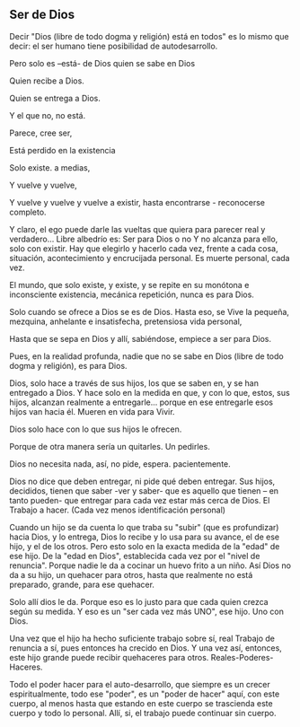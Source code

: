 ## Ser de Dios

Decir "Dios (libre de todo dogma y religión) está en todos" es lo mismo que decir: el ser humano tiene posibilidad de autodesarrollo.

Pero solo es –está- de Dios quien se sabe en Dios

Quien recibe a Dios.

Quien se entrega a Dios.

Y el que no, no está.

Parece, cree ser,

Está perdido en la existencia

Solo existe. a medias,

Y vuelve y vuelve,

Y vuelve y vuelve y vuelve a existir, hasta encontrarse - reconocerse completo.

Y claro, el ego puede darle las vueltas que quiera para parecer real y verdadero…
Libre albedrío es: Ser para Dios o no
Y no alcanza para ello, solo con existir.
Hay que elegirlo y hacerlo cada vez, frente a cada cosa, situación, acontecimiento y encrucijada personal. Es muerte personal, cada vez.

El mundo, que solo existe, y existe, y se repite en su monótona e inconsciente existencia, mecánica repetición, nunca es para Dios.

Solo cuando se ofrece a Dios se es de Dios.
Hasta eso, se Vive la pequeña, mezquina, anhelante e insatisfecha, pretensiosa vida personal,

Hasta que se sepa en Dios y allí, sabiéndose, empiece a ser para Dios.

Pues, en la realidad profunda, nadie que no se sabe en Dios (libre de todo dogma y religión), es para Dios.

Dios, solo hace a través de sus hijos, los que se saben en, y se han entregado a Dios. Y hace solo en la medida en que, y con lo que, estos, sus hijos, alcanzan realmente a entregarle... porque en ese entregarle esos hijos van hacia él. Mueren en vida para Vivir.

Dios solo hace con lo que sus hijos le ofrecen.

Porque de otra manera sería un quitarles.
Un pedirles.

Dios no necesita nada, así, no pide, espera. pacientemente.

Dios no dice que deben entregar, ni pide qué deben entregar. Sus hijos, decididos, tienen que saber -ver y saber- que es aquello que tienen – en tanto pueden- que entregar para cada vez estar más cerca de Dios. El Trabajo a hacer. (Cada vez menos identificación personal)

Cuando un hijo se da cuenta lo que traba su "subir" (que es profundizar) hacia Dios, y lo entrega, Dios lo recibe y lo usa para su avance, el de ese hijo, y el de los otros.
Pero esto solo en la exacta medida de la "edad" de ese hijo. De la "edad en Dios", establecida cada vez por el "nivel de renuncia". Porque nadie le da a cocinar un huevo frito a un niño. Así Dios no da a su hijo, un quehacer para otros, hasta que realmente no está preparado, grande, para ese quehacer.

Solo allí dios le da. Porque eso es lo justo para que cada quien crezca según su medida.
Y eso es un "ser cada vez más UNO", ese hijo. Uno con Dios.

Una vez que el hijo ha hecho suficiente trabajo sobre sí, real Trabajo de renuncia a sí, pues entonces ha crecido en Dios. Y una vez así, entonces, este hijo grande puede recibir quehaceres para otros. Reales-Poderes-Haceres.

Todo el poder hacer para el auto-desarrollo, que siempre es un crecer espiritualmente, todo ese "poder", es un "poder de hacer" aquí, con este cuerpo, al menos hasta que estando en este cuerpo se trascienda este cuerpo y todo lo personal. Allí, si, el trabajo puede continuar sin cuerpo.